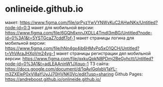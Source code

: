 # onlineide.github.io
макет: https://www.figma.com/file/qrPyzYwVYNWvKuC2AHwNKx/Untitled?node-id=0:3
макет для мобильной версии: https://www.figma.com/file/6GQh6xnnJXDLL4Tmdl3mBG/Untitled?node-id=0%3A1&t=5YSTGcaZ7cddf7of-1
макет страницы логина для мобильной версии: https://www.figma.com/file/hNn4gx4jb6HMyPq5xO1QCH/Untitled?t=VhVAraJHXpVm24yg-1
макет страницы регистрации дял мобильной версии: https://www.figma.com/file/qxkuQpkN8PDmj2BeGyhctt/Untitled?node-id=0%3A1&t=adLEAAninW1JXquo-1
ТЗ сайта: https://docs.google.com/document/d/1qAvlGqIxbV1aYL-m3ZXEleP0xVl8aYUvJJ70HVNK0Vc/edit?usp=sharing
Github Pages: https://andreboost.github.io/onlineide.github.io/
